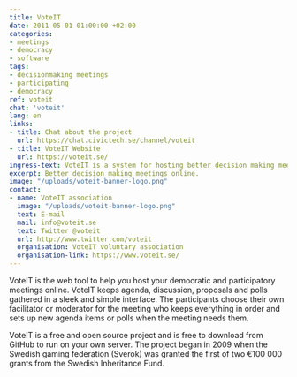 ```yaml
---
title: VoteIT
date: 2011-05-01 01:00:00 +02:00
categories:
- meetings
- democracy
- software
tags:
- decisionmaking meetings
- participating
- democracy
ref: voteit
chat: 'voteit'
lang: en
links:
- title: Chat about the project
  url: https://chat.civictech.se/channel/voteit
- title: VoteIT Website
  url: https://voteit.se/
ingress-text: VoteIT is a system for hosting better decision making meetings online.
excerpt: Better decision making meetings online.
image: "/uploads/voteit-banner-logo.png"
contact:
- name: VoteIT association
  image: "/uploads/voteit-banner-logo.png"
  text: E-mail
  mail: info@voteit.se
  text: Twitter @voteit
  url: http://www.twitter.com/voteit
  organisation: VoteIT voluntary association
  organisation-link: https://www.voteit.se/
---
```


VoteIT is the web tool to help you host your democratic and participatory meetings online. VoteIT keeps agenda, discussion, proposals and polls gathered in a sleek and simple interface. The participants choose their own facilitator or moderator for the meeting who keeps everything in order and sets up new agenda items or polls when the meeting needs them.

VoteIT is a free and open source project and is free to download from GitHub to run on your own server. The project began in 2009 when the Swedish gaming federation (Sverok) was granted the first of two €100 000 grants from the Swedish Inheritance Fund.
